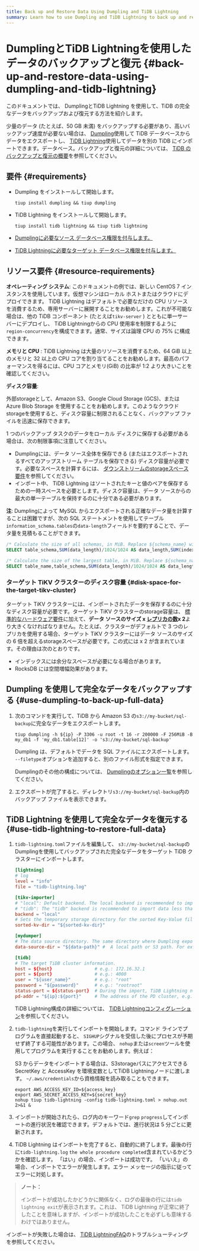 ```yaml
---
title: Back up and Restore Data Using Dumpling and TiDB Lightning
summary: Learn how to use Dumpling and TiDB Lightning to back up and restore full data of TiDB.
---
```


# DumplingとTiDB Lightningを使用したデータのバックアップと復元 {#back-up-and-restore-data-using-dumpling-and-tidb-lightning}

このドキュメントでは、 DumplingとTiDB Lightning を使用して、TiDB の完全なデータをバックアップおよび復元する方法を紹介します。

少量のデータ (たとえば、50 GB 未満) をバックアップする必要があり、高いバックアップ速度が必要ない場合は、 [Dumpling](/dumpling-overview.md)使用して TiDB データベースからデータをエクスポートし、 [TiDB Lightning](/tidb-lightning/tidb-lightning-overview.md)使用してデータを別の TiDB にインポートできます。データベース。バックアップと復元の詳細については、 [TiDB のバックアップと復元の概要](/br/backup-and-restore-overview.md)を参照してください。

## 要件 {#requirements}

-   Dumpling をインストールして開始します。

    ```shell
    tiup install dumpling && tiup dumpling
    ```

-   TiDB Lightning をインストールして開始します。

    ```shell
    tiup install tidb lightning && tiup tidb lightning
    ```

-   [Dumplingに必要なソース データベース権限を付与します。](/dumpling-overview.md#export-data-from-tidb-or-mysql)

-   [TiDB Lightningに必要なターゲット データベース権限を付与します。](/tidb-lightning/tidb-lightning-requirements.md#privileges-of-the-target-database)

## リソース要件 {#resource-requirements}

**オペレーティング システム**: このドキュメントの例では、新しい CentOS 7 インスタンスを使用しています。仮想マシンはローカル ホストまたはクラウドにデプロイできます。 TiDB Lightning はデフォルトで必要なだけの CPU リソースを消費するため、専用サーバーに展開することをお勧めします。これが不可能な場合は、他の TiDB コンポーネント (たとえば`tikv-server` ) とともに単一サーバーにデプロイし、 TiDB Lightningからの CPU 使用率を制限するように`region-concurrency`を構成できます。通常、サイズは論理 CPU の 75% に構成できます。

**メモリと CPU** : TiDB Lightning は大量のリソースを消費するため、64 GiB 以上のメモリと 32 以上の CPU コアを割り当てることをお勧めします。最高のパフォーマンスを得るには、CPU コアとメモリ(GiB) の比率が 1:2 より大きいことを確認してください。

**ディスク容量**:

外部storageとして、Amazon S3、Google Cloud Storage (GCS)、または Azure Blob Storage を使用することをお勧めします。このようなクラウドstorageを使用すると、ディスク容量に制限されることなく、バックアップ ファイルを迅速に保存できます。

1 つのバックアップ タスクのデータをローカル ディスクに保存する必要がある場合は、次の制限事項に注意してください。

-   Dumplingには、データ ソース全体を保存できる (またはエクスポートされるすべてのアップストリーム テーブルを保存できる) ディスク容量が必要です。必要なスペースを計算するには、 [ダウンストリームのstorageスペース要件](/tidb-lightning/tidb-lightning-requirements.md#storage-space-of-the-target-database)を参照してください。
-   インポート中、 TiDB Lightning はソートされたキーと値のペアを保存するための一時スペースを必要とします。ディスク容量は、データ ソースからの最大の単一テーブルを保持するのに十分である必要があります。

**注**: Dumplingによって MySQL からエクスポートされる正確なデータ量を計算することは困難ですが、次の SQL ステートメントを使用してテーブル`information_schema.tables`の`data-length`フィールドを要約することで、データ量を見積もることができます。

```sql
/* Calculate the size of all schemas, in MiB. Replace ${schema_name} with your schema name. */
SELECT table_schema,SUM(data_length)/1024/1024 AS data_length,SUM(index_length)/1024/1024 AS index_length,SUM(data_length+index_length)/1024/1024 AS SUM FROM information_schema.tables WHERE table_schema = "${schema_name}" GROUP BY table_schema;

/* Calculate the size of the largest table, in MiB. Replace ${schema_name} with your schema name. */
SELECT table_name,table_schema,SUM(data_length)/1024/1024 AS data_length,SUM(index_length)/1024/1024 AS index_length,SUM(data_length+index_length)/1024/1024 AS SUM from information_schema.tables WHERE table_schema = "${schema_name}" GROUP BY table_name,table_schema ORDER BY SUM DESC LIMIT 5;
```

### ターゲット TiKV クラスターのディスク容量 {#disk-space-for-the-target-tikv-cluster}

ターゲット TiKV クラスターには、インポートされたデータを保存するのに十分なディスク容量が必要です。ターゲット TiKV クラスターのstorage容量は、 [標準的なハードウェア要件](/hardware-and-software-requirements.md)に加えて、**データ ソースのサイズ x <a href="/faq/manage-cluster-faq.md#is-the-number-of-replicas-in-each-region-configurable-if-yes-how-to-configure-it">レプリカの数</a>x 2**より大きくなければなりません。たとえば、クラスターがデフォルトで 3 つのレプリカを使用する場合、ターゲット TiKV クラスターにはデータ ソースのサイズの 6 倍を超えるstorageスペースが必要です。この式には x 2 が含まれています。その理由は次のとおりです。

-   インデックスには余分なスペースが必要になる場合があります。
-   RocksDB には空間増幅効果があります。

## Dumpling を使用して完全なデータをバックアップする {#use-dumpling-to-back-up-full-data}

1.  次のコマンドを実行して、TiDB から Amazon S3 の`s3://my-bucket/sql-backup`に完全なデータをエクスポートします。

    ```shell
    tiup dumpling -h ${ip} -P 3306 -u root -t 16 -r 200000 -F 256MiB -B my_db1 -f 'my_db1.table[12]' -o 's3://my-bucket/sql-backup'
    ```

    Dumpling は、デフォルトでデータを SQL ファイルにエクスポートします。 `--filetype`オプションを追加すると、別のファイル形式を指定できます。

    Dumplingのその他の構成については、 [Dumplingのオプション一覧](/dumpling-overview.md#option-list-of-dumpling)を参照してください。

2.  エクスポートが完了すると、ディレクトリ`s3://my-bucket/sql-backup`内のバックアップ ファイルを表示できます。

## TiDB Lightning を使用して完全なデータを復元する {#use-tidb-lightning-to-restore-full-data}

1.  `tidb-lightning.toml`ファイルを編集して、 `s3://my-bucket/sql-backup`のDumplingを使用してバックアップされた完全なデータをターゲット TiDB クラスターにインポートします。

    ```toml
    [lightning]
    # log
    level = "info"
    file = "tidb-lightning.log"

    [tikv-importer]
    # "local": Default backend. The local backend is recommended to import large volumes of data (1 TiB or more). During the import, the target TiDB cluster cannot provide any service.
    # "tidb": The "tidb" backend is recommended to import data less than 1 TiB. During the import, the target TiDB cluster can provide service normally. For more information on the backends, refer to https://docs.pingcap.com/tidb/stable/tidb-lightning-backends.
    backend = "local"
    # Sets the temporary storage directory for the sorted Key-Value files. The directory must be empty, and the storage space must be greater than the size of the dataset to be imported. For better import performance, it is recommended to use a directory different from `data-source-dir` and use flash storage, which can use I/O exclusively.
    sorted-kv-dir = "${sorted-kv-dir}"

    [mydumper]
    # The data source directory. The same directory where Dumpling exports data in "Use Dumpling to back up full data".
    data-source-dir = "${data-path}" #  A local path or S3 path. For example, 's3://my-bucket/sql-backup'

    [tidb]
    # The target TiDB cluster information.
    host = ${host}                # e.g.: 172.16.32.1
    port = ${port}                # e.g.: 4000
    user = "${user_name}"         # e.g.: "root"
    password = "${password}"      # e.g.: "rootroot"
    status-port = ${status-port}  # During the import, TiDB Lightning needs to obtain the table schema information from the TiDB status port. e.g.: 10080
    pd-addr = "${ip}:${port}"     # The address of the PD cluster, e.g.: 172.16.31.3:2379. TiDB Lightning obtains some information from PD. When backend = "local", you must specify status-port and pd-addr correctly. Otherwise, the import will be abnormal.
    ```

    TiDB Lightning構成の詳細については、 [TiDB Lightningコンフィグレーション](/tidb-lightning/tidb-lightning-configuration.md)を参照してください。

2.  `tidb-lightning`を実行してインポートを開始します。コマンド ラインでプログラムを直接起動すると、 `SIGHUP`シグナルを受信した後にプロセスが予期せず終了する可能性があります。この場合、 `nohup`または`screen`ツールを使用してプログラムを実行することをお勧めします。例えば：

    S3 からデータをインポートする場合は、S3storageパスにアクセスできる SecretKey と AccessKey を環境変数としてTiDB Lightningノードに渡します。 `~/.aws/credentials`から資格情報を読み取ることもできます。

    ```shell
    export AWS_ACCESS_KEY_ID=${access_key}
    export AWS_SECRET_ACCESS_KEY=${secret_key}
    nohup tiup tidb-lightning -config tidb-lightning.toml > nohup.out 2>&1 &
    ```

3.  インポートが開始されたら、ログ内のキーワード`grep` `progress`してインポートの進行状況を確認できます。デフォルトでは、進行状況は 5 分ごとに更新されます。

4.  TiDB Lightning はインポートを完了すると、自動的に終了します。最後の行に`tidb-lightning.log` `the whole procedure completed`含まれているかどうかを確認します。 「はい」の場合、インポートは成功です。 「いいえ」の場合、インポートでエラーが発生します。エラー メッセージの指示に従ってエラーに対処します。

> **ノート：**
>
> インポートが成功したかどうかに関係なく、ログの最後の行には`tidb lightning exit`が表示されます。これは、 TiDB Lightning が正常に終了したことを意味しますが、インポートが成功したことを必ずしも意味するわけではありません。

インポートが失敗した場合は、 [TiDB LightningFAQ](/tidb-lightning/tidb-lightning-faq.md)のトラブルシューティングを参照してください。
